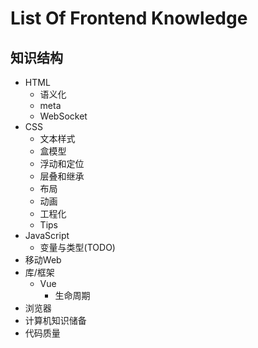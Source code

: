 # List Of Frontend Knowledge

##	知识结构

- HTML
  - 语义化
  - meta
  - WebSocket
- CSS
  - 文本样式
  - 盒模型
  - 浮动和定位
  - 层叠和继承
  - 布局
  - 动画
  - 工程化
  - Tips
- JavaScript
  - 变量与类型(TODO)
- 移动Web
- 库/框架
  - Vue
    - 生命周期
- 浏览器
- 计算机知识储备
- 代码质量
